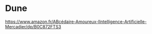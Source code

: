 # Dune

https://www.amazon.fr/ABcédaire-Amoureux-lIntelligence-Artificielle-Mercadier/dp/B0C872FTS3
